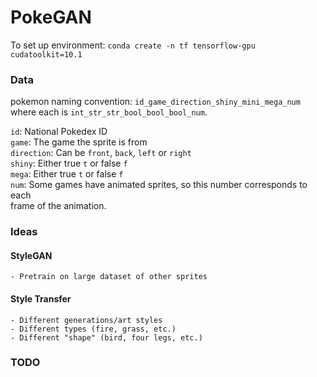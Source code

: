 # PokeGAN

To set up environment: `conda create -n tf tensorflow-gpu cudatoolkit=10.1`

### Data

pokemon naming convention: `id_game_direction_shiny_mini_mega_num` where each is `int_str_str_bool_bool_bool_num`.

`id`: National Pokedex ID<br>
`game`: The game the sprite is from<br>
`direction`: Can be `front`, `back`, `left` or `right`<br>
`shiny`: Either true `t` or false `f`<br>
`mega`: Either true `t` or false `f`<br>
`num`: Some games have animated sprites, so this number corresponds to each<br>
frame of the animation.

### Ideas

#### StyleGAN
    - Pretrain on large dataset of other sprites

#### Style Transfer
    - Different generations/art styles
    - Different types (fire, grass, etc.)
    - Different "shape" (bird, four legs, etc.)


### TODO

